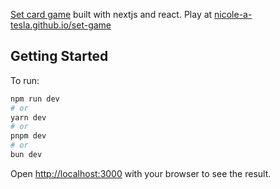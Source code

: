 [Set card game](https://en.wikipedia.org/wiki/Set_(card_game)) built with nextjs and react. 
Play at [nicole-a-tesla.github.io/set-game](https://nicole-a-tesla.github.io/set-game)

## Getting Started

To run:

```bash
npm run dev
# or
yarn dev
# or
pnpm dev
# or
bun dev
```

Open [http://localhost:3000](http://localhost:3000) with your browser to see the result.
